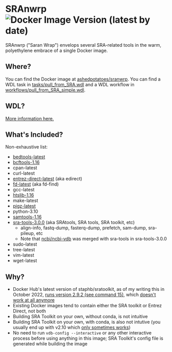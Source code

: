 # SRAnwrp ![Docker Image Version (latest by date)](https://img.shields.io/docker/v/ashedpotatoes/sranwrp)
SRAnwrp ("Saran Wrap") envelops several SRA-related tools in the warm, polyethylene embrace of a single Docker image.

## Where?
You can find the Docker image at [ashedpotatoes/sranwrp](https://hub.docker.com/repository/docker/ashedpotatoes/sranwrp). You can find a WDL task in [tasks/pull_from_SRA.wdl](./tasks/pull_from_SRA.wdl) and a WDL workflow in [workflows/pull_from_SRA_simple.wdl](workflows/pull_from_SRA_simple.wdl).

## WDL?
[More information here.](./WDL.md)

## What's Included?
Non-exhaustive list:
* [bedtools-latest](https://bedtools.readthedocs.io/en/latest/index.html)
* [bcftools-1.16](https://github.com/samtools/bcftools)
* cpan-latest
* curl-latest
* [entrez-direct-latest](https://www.ncbi.nlm.nih.gov/books/NBK179288/) (aka edirect)
* [fd-latest](https://github.com/sharkdp/fd) (aka fd-find)
* gcc-latest
* [htslib-1.16](https://github.com/samtools/htslib)
* make-latest
* [pigz-latest](https://github.com/madler/pigz)
* python-3.10
* [samtools-1.16](https://github.com/samtools/samtools) 
* [sra-tools-3.0.0](https://github.com/ncbi/sra-tools) (aka SRAtools, SRA tools, SRA toolkit, etc)
	* align-info, fastq-dump, fasterq-dump, prefetch, sam-dump, sra-pileup, etc
	* Note that [ncbi/ncbi-vdb](https://github.com/ncbi/ncbi-vdb) was merged with sra-tools in sra-tools-3.0.0
* sudo-latest
* tree-latest
* vim-latest
* wget-latest

## Why?
* Docker Hub's latest version of staphb/sratoolkit, as of my writing this in October 2022, [runs version 2.9.2 (see command 15)](https://hub.docker.com/layers/staphb/sratoolkit/latest/images/sha256-84fc990e6d04f263d7bea82dcbff7f5dd9182ab5234314bb0daf2e2db977e4a0?context=explore), which [doesn't work at all anymore](https://github.com/ncbi/sra-tools/issues/714)
* Existing Docker images tend to contain either the SRA toolkit or Entrez Direct, not both
* Building SRA Toolkit on your own, without conda, is not intuitive
* Building SRA Toolkit on your own, with conda, is also not intutive (you usually end up with v2.10 which [only sometimes works](./debug/README.md))
* No need to run `vdb-config --interactive` or any other interactive process before using anything in this image; SRA Toolkit's config file is generated while building the image